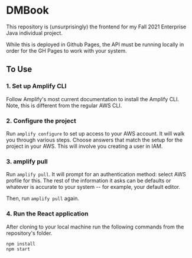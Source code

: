 # DMBook

This repository is (unsurprisingly) the frontend for my Fall 2021 Enterprise Java individual project.

While this is deployed in Github Pages, the API must be running locally in order for the GH Pages to work with your system.

## To Use

### 1. Set up Amplify CLI 
Follow Amplify's most current documentation to install the Amplify CLI. Note, this is different from the regular
AWS CLI. 

### 2. Configure the project 
Run `amplify configure` to set up access to your AWS account. It will walk you through various steps. Choose
answers that match the setup for the project in your AWS. This will involve you creating a user in IAM.

### 3. amplify pull 
Run `amplify pull`. It will prompt for an authentication method: select AWS profile for this. The rest of the 
information it asks can be defaults or whatever is accurate to your system -- for example, your default editor.

Then, run `amplify pull` again. 

### 4. Run the React application
After cloning to your local machine run the following commands from the repository's folder.

```
npm install
npm start
```
